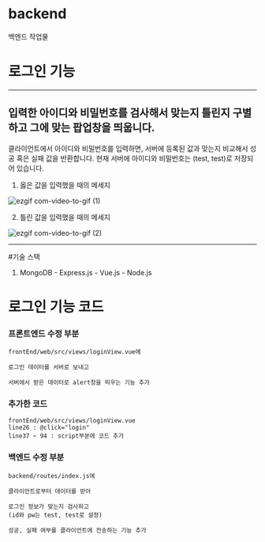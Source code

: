 # backend
백엔드 작업물

# 로그인 기능
--------------------
## 입력한 아이디와 비밀번호를 검사해서 맞는지 틀린지 구별하고 그에 맞는 팝업창을 띄웁니다.
클라이언트에서 아이디와 비밀번호를 입력하면, 서버에 등록된 값과 맞는지 비교해서 성공 혹은 실패 값을 반환합니다.
현재 서버에 아이디와 비밀번호는 (test, test)로 저장되어 있습니다.

1. 옳은 값을 입력했을 때의 메세지

![ezgif com-video-to-gif (1)](https://leesamgsoo.github.io/imgvideo/%EB%A1%9C%EA%B7%B8%EC%9D%B8%20%EC%84%B1%EA%B3%B5.gif)

2. 틀린 값을 입력했을 때의 메세지

![ezgif com-video-to-gif (2)](https://leesamgsoo.github.io/imgvideo/%EB%A1%9C%EA%B7%B8%EC%9D%B8%20%EC%8B%A4%ED%8C%A8.gif)

-------------------------------
#기술 스택
1. MongoDB - Express.js - Vue.js - Node.js

# 로그인 기능 코드

### 프론트엔드 수정 부분
```
frontEnd/web/src/views/loginView.vue에 

로그인 데이터를 서버로 보내고 

서버에서 받은 데이터로 alert창을 띄우는 기능 추가
```
### 추가한 코드
```
frontEnd/web/src/views/loginView.vue 
line26 : @click="login"
line37 ~ 94 : script부분에 코드 추가
```

### 백엔드 수정 부분
```
backend/routes/index.js에

클라이언트로부터 데이터를 받아

로그인 정보가 맞는지 검사하고
(id와 pw는 test, test로 설정)

성공, 실패 여부를 클라이언트에 전송하는 기능 추가
```


